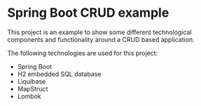 # Spring Boot CRUD example

This project is an example to show some different technological components and functionality around a CRUD based application.

The following technologies are used for this project:

- Spring Boot
- H2 embedded SQL database
- Liquibase
- MapStruct
- Lombok